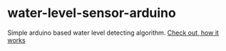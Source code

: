 # water-level-sensor-arduino

Simple arduino based water level detecting algorithm.
[Check out, how it works](https://www.instagram.com/p/CcIEembo_Lb/)
